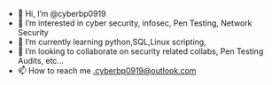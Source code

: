 - 👋 Hi, I’m @cyberbp0919
- 👀 I’m interested in cyber security, infosec, Pen Testing, Network Security
- 🌱 I’m currently learning python,SQL,Linux scripting,
- 💞️ I’m looking to collaborate on security related collabs, Pen Testing Audits, etc...
- 📫 How to reach me .cyberbp0919@outlook.com

<!---
cyberbp0919/cyberbp0919 is a ✨ special ✨ repository because its `README.md` (this file) appears on your GitHub profile.
You can click the Preview link to take a look at your changes.
--->
